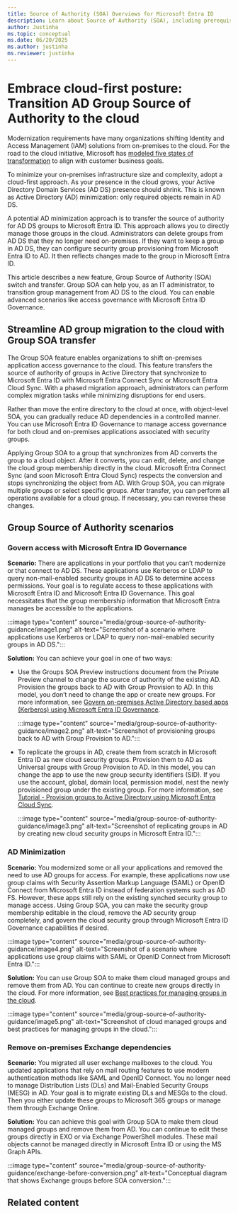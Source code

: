 ```yaml
---
title: Source of Authority (SOA) Overviews for Microsoft Entra ID
description: Learn about Source of Authority (SOA), including prerequisites, supported scenarios, and step-by-step guidance for IT Architects and Administrators.
author: Justinha
ms.topic: conceptual
ms.date: 06/20/2025
ms.author: justinha
ms.reviewer: justinha
---
```

# Embrace cloud-first posture: Transition AD Group Source of Authority to the cloud

Modernization requirements have many organizations shifting Identity and Access Management (IAM) solutions from on-premises to the cloud. For the road to the cloud initiative, Microsoft has [modeled five states of transformation](/entra/architecture/road-to-the-cloud-posture#five-states-of-transformation) to align with customer business goals.

To minimize your on-premises infrastructure size and complexity, adopt a cloud-first approach. As your presence in the cloud grows, your Active Directory Domain Services (AD DS) presence should shrink. This is known as Active Directory (AD) minimization: only required objects remain in AD DS.

A potential AD minimization approach is to transfer the source of authority for AD DS groups to Microsoft Entra ID. This approach allows you to directly manage those groups in the cloud. Administrators can delete groups from AD DS that they no longer need on-premises. If they want to keep a group in AD DS, they can configure security group provisioning from Microsoft Entra ID to AD. It then reflects changes made to the group in Microsoft Entra ID.

This article describes a new feature, Group Source of Authority (SOA) switch and transfer. Group SOA can help you, as an IT administrator, to transition group management from AD DS to the cloud. You can enable advanced scenarios like access governance with Microsoft Entra ID Governance.

## Streamline AD group migration to the cloud with Group SOA transfer

The Group SOA feature enables organizations to shift on-premises application access governance to the cloud. This feature transfers the source of authority of groups in Active Directory that synchronize to Microsoft Entra ID with Microsoft Entra Connect Sync or Microsoft Entra Cloud Sync. With a phased migration approach, administrators can perform complex migration tasks while minimizing disruptions for end users.

Rather than move the entire directory to the cloud at once, with object-level SOA, you can gradually reduce AD dependencies in a controlled manner. You can use Microsoft Entra ID Governance to manage access governance for both cloud and on-premises applications associated with security groups.

Applying Group SOA to a group that synchronizes from AD converts the group to a cloud object. After it converts, you can edit, delete, and change the cloud group membership directly in the cloud. Microsoft Entra Connect Sync (and soon Microsoft Entra Cloud Sync) respects the conversion and stops synchronizing the object from AD. With Group SOA, you can migrate multiple groups or select specific groups. After transfer, you can perform all operations available for a cloud group. If necessary, you can reverse these changes.

## Group Source of Authority scenarios

### Govern access with Microsoft Entra ID Governance

**Scenario:** There are applications in your portfolio that you can’t modernize or that connect to AD DS. These applications use Kerberos or LDAP to query non-mail-enabled security groups in AD DS to determine access permissions. Your goal is to regulate access to these applications with Microsoft Entra ID and Microsoft Entra ID Governance. This goal necessitates that the group membership information that Microsoft Entra manages be accessible to the applications.

:::image type="content" source="media/group-source-of-authority-guidance/image1.png" alt-text="Screenshot of a scenario where applications use Kerberos or LDAP to query non-mail-enabled security groups in AD DS.":::

**Solution:** You can achieve your goal in one of two ways:

- Use the Groups SOA Preview instructions document from the Private Preview channel to change the source of authority of the existing AD. Provision the groups back to AD with Group Provision to AD. In this model, you don’t need to change the app or create new groups. For more information, see [Govern on-premises Active Directory based apps (Kerberos) using Microsoft Entra ID Governance](/entra/id-governance/scenarios/provision-entra-to-active-directory-groups).

  :::image type="content" source="media/group-source-of-authority-guidance/image2.png" alt-text="Screenshot of provisioning groups back to AD with Group Provision to AD.":::

- To replicate the groups in AD, create them from scratch in Microsoft Entra ID as new cloud security groups. Provision them to AD as Universal groups with Group Provision to AD. In this model, you can change the app to use the new group security identifiers (SID). If you use the account, global, domain local, permission model, nest the newly provisioned group under the existing group. For more information, see [Tutorial - Provision groups to Active Directory using Microsoft Entra Cloud Sync](/entra/identity/hybrid/cloud-sync/tutorial-group-provisioning).

  :::image type="content" source="media/group-source-of-authority-guidance/image3.png" alt-text="Screenshot of replicating groups in AD by creating new cloud security groups in Microsoft Entra ID.":::

### AD Minimization

**Scenario:** You modernized some or all your applications and removed the need to use AD groups for access. For example, these applications now use group claims with Security Assertion Markup Language (SAML) or OpenID Connect from Microsoft Entra ID instead of federation systems such as AD FS. However, these apps still rely on the existing synched security group to manage access. Using Group SOA, you can make the security group membership editable in the cloud, remove the AD security group completely, and govern the cloud security group through Microsoft Entra ID Governance capabilities if desired.

:::image type="content" source="media/group-source-of-authority-guidance/image4.png" alt-text="Screenshot of a scenario where applications use group claims with SAML or OpenID Connect from Microsoft Entra ID.":::

**Solution:** You can use Group SOA to make them cloud managed groups and remove them from AD. You can continue to create new groups directly in the cloud. For more information, see [Best practices for managing groups in the cloud](/entra/fundamentals/concept-learn-about-groups#best-practices-for-managing-groups-in-the-cloud).

:::image type="content" source="media/group-source-of-authority-guidance/image5.png" alt-text="Screenshot of cloud managed groups and best practices for managing groups in the cloud.":::

### Remove on-premises Exchange dependencies

**Scenario:** You migrated all user exchange mailboxes to the cloud. You updated applications that rely on mail routing features to use modern authentication methods like SAML and OpenID Connect. You no longer need to manage Distribution Lists (DLs) and Mail-Enabled Security Groups (MESG) in AD. Your goal is to migrate existing DLs and MESGs to the cloud. Then you either update these groups to Microsoft 365 groups or manage them through Exchange Online.

**Solution:** You can achieve this goal with Group SOA to make them cloud managed groups and remove them from AD. You can continue to edit these groups directly in EXO or via Exchange PowerShell modules. These mail objects cannot be managed directly in Microsoft Entra ID or using the MS Graph APIs.

:::image type="content" source="media/group-source-of-authority-guidance/exchange-before-conversion.png" alt-text="Conceptual diagram that shows Exchange groups before SOA conversion.":::

## Related content